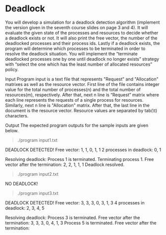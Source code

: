 # Deadlock
You will develop a simulation for a deadlock detection algorithm (implement the version given in the seventh course slides on page 3 and 4). It will evaluate the given state of the processes and resources to decide whether a deadlock exists or not. It will also print the free vector, the number of the deadlocked processes and their process ids. Lastly if a deadlock exists, the program will determine which processes to be terminated in order to resolve the deadlock situation. You will implement the “terminate deadlocked processes one by one until deadlock no longer exists” strategy with “select the one which has the least number of allocated resources” policy.

Input
Program input is a text file that represents "Request" and "Allocation" matrixes as well as the resource vector. First line of the file contains integer value for the total number of processes(n) and the total number of resources(m), respectively. After that, next n line is “Request” matrix where each line represents the requests of a single process for resources. Similarly, next n line is "Allocation" matrix. After that, the last line in the document is the resource vector. Resource values are separated by tab(\t) characters.


Output
The expected program outputs for the sample inputs are given below.

>./program input1.txt

DEADLOCK DETECTED!
Free vector: 1, 1, 0, 1, 1
2 processes in deadlock: 0, 1

Resolving deadlock:
Process 1 is terminated.
Terminating process 1.
Free vector after the termination: 2, 2, 1, 1, 1
Deadlock resolved.

>./program input2.txt

NO DEADLOCK!

>./program input3.txt

DEADLOCK DETECTED!
Free vector: 3, 3, 3, 0, 3, 1, 3
4 processes in deadlock: 2, 3, 4, 5

Resolving deadlock:
Process 3 is terminated.
Free vector after the termination: 3, 3, 3, 0, 4, 1, 3
Process 5 is terminated.
Free vector after the termination:
